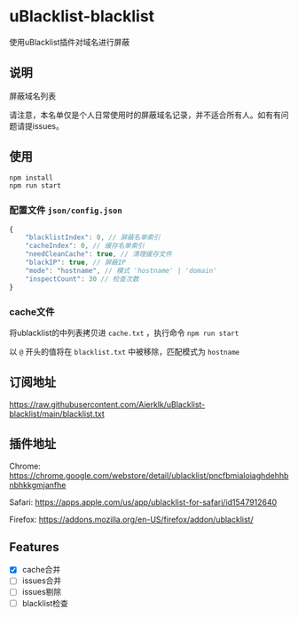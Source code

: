 # uBlacklist-blacklist
使用uBlacklist插件对域名进行屏蔽

## 说明
屏蔽域名列表

请注意，本名单仅是个人日常使用时的屏蔽域名记录，并不适合所有人。如有有问题请提issues。
## 使用
````javascript
npm install
npm run start
````
### 配置文件 `json/config.json`
````javascript
{
    "blacklistIndex": 0, // 屏蔽名单索引
    "cacheIndex": 0, // 缓存名单索引
    "needCleanCache": true, // 清理缓存文件
    "blackIP": true, // 屏蔽IP
    "mode": "hostname", // 模式 'hostname' | 'domain'
    "inspectCount": 30 // 检查次数
}
````
### cache文件
将ublacklist的中列表拷贝进 `cache.txt` ，执行命令 `npm run start`

以 `@` 开头的值将在 `blacklist.txt` 中被移除，匹配模式为 `hostname`

## 订阅地址
https://raw.githubusercontent.com/Aierklk/uBlacklist-blacklist/main/blacklist.txt
## 插件地址
Chrome: https://chrome.google.com/webstore/detail/ublacklist/pncfbmialoiaghdehhbnbhkkgmjanfhe

Safari: https://apps.apple.com/us/app/ublacklist-for-safari/id1547912640

Firefox: https://addons.mozilla.org/en-US/firefox/addon/ublacklist/
## Features
- [X] cache合并
- [ ] issues合并
- [ ] issues剔除
- [ ] blacklist检查
